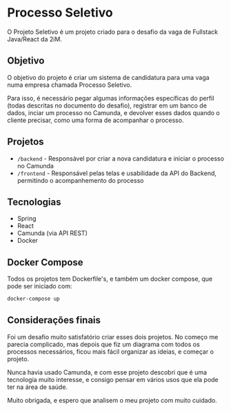 # Processo Seletivo

O Projeto Seletivo é um projeto criado para o desafio da vaga de Fullstack Java/React da 2iM.

## Objetivo

O objetivo do projeto é criar um sistema de candidatura para uma vaga numa empresa chamada Processo Seletivo.

Para isso, é necessário pegar algumas informações específicas do perfil (todas descritas no documento do desafio), registrar em um banco de dados, inciar um processo no Camunda, e devolver esses dados quando o cliente precisar, como uma forma de acompanhar o processo.

## Projetos

- `/backend` - Responsável por criar a nova candidatura e iniciar o processo no Camunda
- `/frontend` - Responsável pelas telas e usabilidade da API do Backend, permitindo o acompanhemento do processo

## Tecnologias

- Spring
- React
- Camunda (via API REST)
- Docker

## Docker Compose

Todos os projetos tem Dockerfile's, e também um docker compose, que pode ser iniciado com:

```sh
docker-compose up
```

## Considerações finais

Foi um desafio muito satisfatório criar esses dois projetos. No começo me parecia complicado, mas depois que fiz um diagrama com todos os processos necessários, ficou mais fácil organizar as ideias, e começar o projeto.

Nunca havia usado Camunda, e com esse projeto descobri que é uma tecnologia muito interesse, e consigo pensar em vários usos que ela pode ter na área de saúde.

Muito obrigada, e espero que analisem o meu projeto com muito cuidado.
